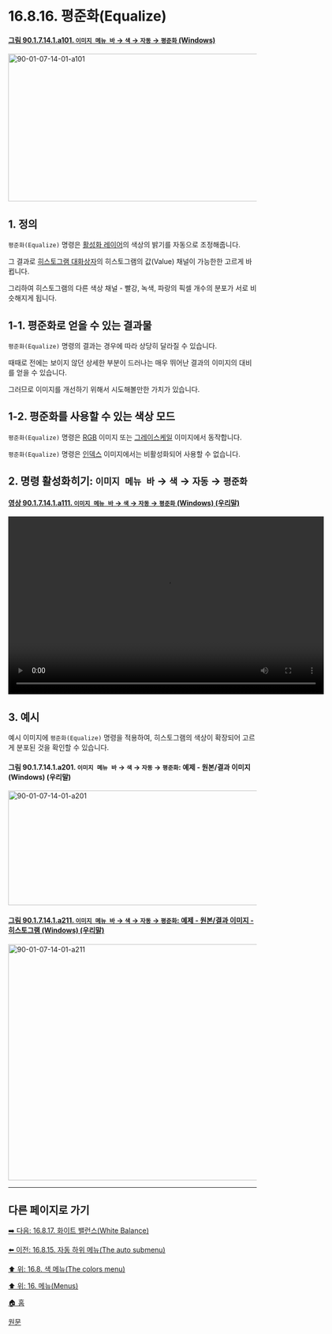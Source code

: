 # 16.8.16. 평준화(Equalize)

<a id="90-01-07-14-01-a101"></a>

#### [그림 90.1.7.14.1.a101. `이미지 메뉴 바` → `색` → `자동` → `평준화` (Windows)](./90-01-07-14-01-equalize.md#90-01-07-14-01-a101)
<img width="556" height="299" alt="90-01-07-14-01-a101" src="https://github.com/user-attachments/assets/1b5dca14-8c4d-4f4d-a195-8d75ba109201" />

<a id="16-08-16-s1"></a>

## 1. 정의
`평준화(Equalize)` 명령은 [활성화 레이어](./19-glossaryx-active_layer.md)의 색상의 밝기를 자동으로 조정해줍니다.

그 결과로 [히스토그램 대화상자](./15-02-05-00-histogram-dialog.md)의 히스토그램의 값(Value) 채널이 가능한한 고르게 바뀝니다.

그리하여 히스토그램의 다른 색상 채널 - 빨강, 녹색, 파랑의 픽셀 개수의 분포가 서로 비슷해지게 됩니다.

<a id="16-08-16-s1-01"></a>

## 1-1. 평준화로 얻을 수 있는 결과물
`평준화(Equalize)` 명령의 결과는 경우에 따라 상당히 달라질 수 있습니다.

때때로 전에는 보이지 않던 상세한 부분이 드러나는 매우 뛰어난 결과의 이미지의 대비를 얻을 수 있습니다.

그러므로 이미지를 개선하기 위해서 시도해볼만한 가치가 있습니다.

<a id="16-08-16-s1-02"></a>

## 1-2. 평준화를 사용할 수 있는 색상 모드
`평준화(Equalize)` 명령은 [RGB](./19-glossaryx-color_mode_rgb.md) 이미지 또는 [그레이스케일](./19-glossaryx-color_mode_grayscale.md) 이미지에서 동작합니다.

`평준화(Equalize)` 명령은 [인덱스](./19-glossaryx-color_mode_indexed.md) 이미지에서는 비활성화되어 사용할 수 없습니다.

<a id="16-08-16-s2"></a>

## 2. 명령 활성화히기: `이미지 메뉴 바` → `색` → `자동` → `평준화`

<a id="90-01-07-14-01-a111"></a>

#### [영상 90.1.7.14.1.a111. `이미지 메뉴 바` → `색` → `자동` → `평준화` (Windows) (우리말)](./90-01-07-14-01-equalize.md#90-01-07-14-01-a111)
<video controls="controls" width="640" height="360" src="https://github.com/user-attachments/assets/caf25828-3d0e-4b7f-ac5a-8924c63495b7"></video>

<a id="16-08-16-s3"></a>

## 3. 예시
예시 이미지에 `평준화(Equalize)` 명령을 적용하여, 히스토그램의 색상이 확장되어 고르게 분포된 것을 확인할 수 있습니다.

<a id="90-01-07-14-01-a201"></a>

#### 그림 90.1.7.14.1.a201. `이미지 메뉴 바` → `색` → `자동` → `평준화`: 예제 - 원본/결과 이미지 (Windows) (우리말)
<img width="640" height="232" alt="90-01-07-14-01-a201" src="https://github.com/user-attachments/assets/31a331d2-1366-4469-ab62-97c7f052d186" />

<a id="90-01-07-14-01-a211"></a>

#### [그림 90.1.7.14.1.a211. `이미지 메뉴 바` → `색` → `자동` → `평준화`: 예제 - 원본/결과 이미지 - 히스토그램 (Windows) (우리말)](./90-01-07-14-01-equalize.md#90-01-07-14-01-a211)
<img width="800" height="478" alt="90-01-07-14-01-a211" src="https://github.com/user-attachments/assets/83320837-5904-4483-85fe-259baa06bdab" />

***

## 다른 페이지로 가기

[➡️ 다음: 16.8.17. 화이트 밸런스(White Balance)](./16-08-17-white-balance.md)

[⬅️ 이전: 16.8.15. 자동 하위 메뉴(The auto submenu)](./16-08-15-the-auto-submenu.md)

[⬆️ 위: 16.8. 색 메뉴(The colors menu)](./16-08-00-the-colors-menu.md)

[⬆️ 위: 16. 메뉴(Menus)](./16-00-menus.md)

[🏠 홈](./00-home.md)

[원문](https://docs.gimp.org/2.10/ko/gimp-layer-equalize.html)